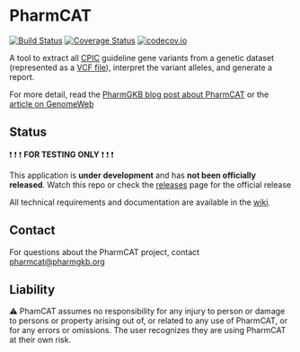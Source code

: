 # PharmCAT

[![Build Status](https://travis-ci.org/PharmGKB/PharmCAT.svg?branch=master)](https://travis-ci.org/PharmGKB/PharmCAT)
[![Coverage Status](https://coveralls.io/repos/github/PharmGKB/PharmCAT/badge.svg?branch=master)](https://coveralls.io/github/PharmGKB/PharmCAT?branch=master)
[![codecov.io](https://codecov.io/github/PharmGKB/PharmCAT/coverage.svg?branch=master)](https://codecov.io/github/PharmGKB/PharmCAT?branch=master)

A tool to extract all [CPIC](https://cpicpgx.org) guideline gene variants from a genetic dataset (represented as a [VCF file](https://github.com/samtools/hts-specs#variant-calling-data-files)), interpret the variant alleles, and generate a report.

For more detail, read the [PharmGKB blog post about PharmCAT](http://pharmgkb.blogspot.com/2016/04/pharmacogenomics-clinical-annotation.html) or the [article on GenomeWeb](https://www.genomeweb.com/molecular-diagnostics/researchers-hope-pharmcat-tool-will-help-improve-clinical-implementation)

## Status

:exclamation: :exclamation: :exclamation: __FOR TESTING ONLY__ :exclamation: :exclamation: :exclamation:

This application is __under development__ and has __not been officially released__. Watch this repo or check the [releases](../../releases) page for the official release

All technical requirements and documentation are available in the [wiki](../../wiki).


## Contact

For questions about the PharmCAT project, contact [pharmcat@pharmgkb.org](mailto:pharmcat@pharmgkb.org)


## Liability

:warning: PhamCAT assumes no responsibility for any injury to person or damage to persons or property arising out of, or related to any use of PharmCAT, or for any errors or omissions. The user recognizes they are using PharmCAT at their own risk.
